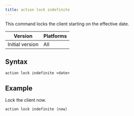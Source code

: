 ```yaml
---
title: action lock indefinite
---
```


This command locks the client starting on the effective date.

Version | Platforms
--- | ---
Initial version | All

## Syntax

    action lock indefinite <date>

## Example

Lock the client now.

```actionscript
action lock indefinite {now}
```
